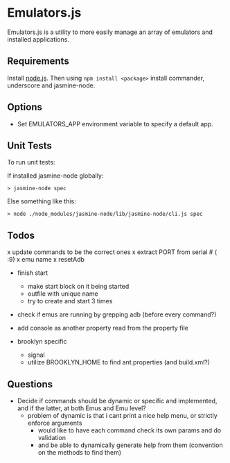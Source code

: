 
Emulators.js
============
Emulators.js is a utility to more easily manage an array of emulators and installed applications.


Requirements
------------
Install [node.js]. Then using `npm install <package>` install commander, underscore and jasmine-node.


Options
-------
* Set EMULATORS_APP environment variable to specify a default app.


Unit Tests
----------
To run unit tests:

  If installed jasmine-node globally:

    > jasmine-node spec

  Else something like this:
    
    > node ./node_modules/jasmine-node/lib/jasmine-node/cli.js spec


Todos
-----
x update commands to be the correct ones
  x extract PORT from serial # ( :9)
  x emu name
x resetAdb
* finish start
  * make start block on it being started
  * outfile with unique name
  * try to create and start 3 times
* check if emus are running by grepping adb (before every command?)
* add console as another property read from the property file

* brooklyn specific
  * signal
  * utilize BROOKLYN_HOME to find ant.properties (and build.xml?)


Questions
---------
- Decide if commands should be dynamic or specific and implemented, 
  and if the latter, at both Emus and Emu level?
  - problem of dynamic is that i cant print a nice help menu, or
    strictly enforce arguments
    - would like to have each command check its own params and do
      validation
    - and be able to dynamically generate help from them (convention on
      the methods to find them)


[node.js]: http://nodejs.org/
